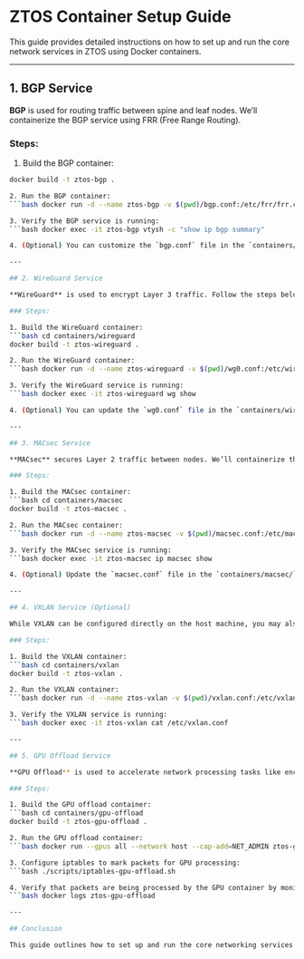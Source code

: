 # ZTOS Container Setup Guide

This guide provides detailed instructions on how to set up and run the core network services in ZTOS using Docker containers.

---

## 1. BGP Service

**BGP** is used for routing traffic between spine and leaf nodes. We’ll containerize the BGP service using FRR (Free Range Routing).

### Steps:

1. Build the BGP container:
```bash cd containers/bgp
docker build -t ztos-bgp . 

2. Run the BGP container:
```bash docker run -d --name ztos-bgp -v $(pwd)/bgp.conf:/etc/frr/frr.conf ztos-bgp 

3. Verify the BGP service is running:
```bash docker exec -it ztos-bgp vtysh -c "show ip bgp summary" 

4. (Optional) You can customize the `bgp.conf` file in the `containers/bgp/` directory to match your environment.

---

## 2. WireGuard Service

**WireGuard** is used to encrypt Layer 3 traffic. Follow the steps below to containerize the WireGuard service.

### Steps:

1. Build the WireGuard container:
```bash cd containers/wireguard
docker build -t ztos-wireguard . 

2. Run the WireGuard container:
```bash docker run -d --name ztos-wireguard -v $(pwd)/wg0.conf:/etc/wireguard/wg0.conf ztos-wireguard 

3. Verify the WireGuard service is running:
```bash docker exec -it ztos-wireguard wg show 

4. (Optional) You can update the `wg0.conf` file in the `containers/wireguard/` directory for different peer configurations.

---

## 3. MACsec Service

**MACsec** secures Layer 2 traffic between nodes. We’ll containerize the MACsec service for secure communication between leaf and spine nodes.

### Steps:

1. Build the MACsec container:
```bash cd containers/macsec
docker build -t ztos-macsec . 

2. Run the MACsec container:
```bash docker run -d --name ztos-macsec -v $(pwd)/macsec.conf:/etc/macsec.conf ztos-macsec 

3. Verify the MACsec service is running:
```bash docker exec -it ztos-macsec ip macsec show 

4. (Optional) Update the `macsec.conf` file in the `containers/macsec/` directory to customize the MACsec configuration for your network.

---

## 4. VXLAN Service (Optional)

While VXLAN can be configured directly on the host machine, you may also choose to containerize VXLAN services.

### Steps:

1. Build the VXLAN container:
```bash cd containers/vxlan
docker build -t ztos-vxlan . 

2. Run the VXLAN container:
```bash docker run -d --name ztos-vxlan -v $(pwd)/vxlan.conf:/etc/vxlan.conf ztos-vxlan 

3. Verify the VXLAN service is running:
```bash docker exec -it ztos-vxlan cat /etc/vxlan.conf 

---

## 5. GPU Offload Service

**GPU Offload** is used to accelerate network processing tasks like encryption, filtering, and DPI using NVIDIA GPUs. The GPU offload container can be built and run as follows.

### Steps:

1. Build the GPU offload container:
```bash cd containers/gpu-offload
docker build -t ztos-gpu-offload . 

2. Run the GPU offload container:
```bash docker run --gpus all --network host --cap-add=NET_ADMIN ztos-gpu-offload 

3. Configure iptables to mark packets for GPU processing:
```bash ./scripts/iptables-gpu-offload.sh 

4. Verify that packets are being processed by the GPU container by monitoring traffic:
```bash docker logs ztos-gpu-offload 

---

## Conclusion

This guide outlines how to set up and run the core networking services in ZTOS using Docker containers. Each service (BGP, WireGuard, MACsec, VXLAN, GPU Offload) is containerized for easy deployment, portability, and scalability. You can modify each configuration file (`bgp.conf`, `wg0.conf`, `macsec.conf`, `vxlan.conf`) as needed to suit your specific network environment.
